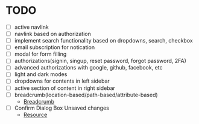 # TODO

- [ ] active navlink
- [ ] navlink based on authorization
- [ ] implement search functionality based on dropdowns, search, checkbox
- [ ] email subscription for notication
- [ ] modal for form filling
- [ ] authorizations(signin, singup, reset password, forgot password, 2FA)
- [ ] advanced authorizations with google, github, facebook, etc
- [ ] light and dark modes
- [ ] dropdowns for contents in left sidebar
- [ ] active section of content in right sidebar
- [ ] breadcrumb(location-based/path-based/attribute-based)
  - [Breadcrumb](https://www.freecodecamp.org/news/react-navigation-build-a-breadcrumb-component/)
- [ ] Confirm Dialog Box Unsaved changes
  - [Resource](https://medium.com/@serifcolakel/building-a-robust-unsaved-changes-prompt-with-react-and-react-router-dom-24f9157307ca)
